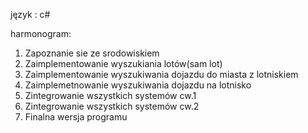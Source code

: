 język : c#

harmonogram:

1. Zapoznanie sie ze srodowiskiem 
2. Zaimplementowanie wyszukiania lotów(sam lot)
3. Zaimplementowanie wyszukiwania dojazdu do miasta z lotniskiem
4. Zaimplemetnowanie wyszukiwania dojazdu na lotnisko
5. Zintegrowanie wszystkich systemów cw.1
6. Zintegrowanie wszystkich systemów cw.2 
7. Finalna wersja programu
